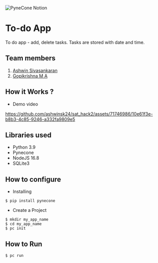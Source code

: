 ![PyneCone Notion](https://github.com/TH-Activities/saturday-hack-night-template/assets/64391274/1e2cbdc1-829f-409a-8d13-03648d912472)

# To-do App
To do app - add, delete tasks. Tasks are stored with date and time.
## Team members
1. [Ashwin Sivasankaran](https://github.com/ashwinsk24)
2. [Gopikrishna M A](https://github.com/Gopikrishna-M-A)

## How it Works ?
- Demo video

https://github.com/ashwinsk24/sat_hack2/assets/71746986/10e61f3e-b8b3-4c85-9246-a332fa9809e5

## Libraries used
- Python 3.9
- Pynecone
- NodeJS 16.8
- SQLite3

## How to configure
- Installing
```
$ pip install pynecone
```
- Create a Project
```
$ mkdir my_app_name
$ cd my_app_name
$ pc init
```
## How to Run
```
$ pc run
```
